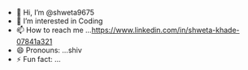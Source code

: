 - 👋 Hi, I’m @shweta9675
- 👀 I’m interested in Coding
- 📫 How to reach me ...https://www.linkedin.com/in/shweta-khade-07841a321
- 😄 Pronouns: ...shiv
- ⚡ Fun fact: ...

<!---
shweta9675/shweta9675 is a ✨ special ✨ repository because its `README.md` (this file) appears on your GitHub profile.
You can click the Preview link to take a look at your changes.
--->
